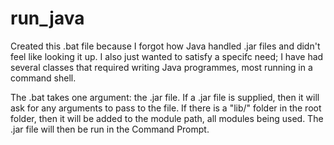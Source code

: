 # run_java
Created this .bat file because I forgot how Java handled .jar files and didn't feel like looking it up.
I also just wanted to satisfy a specifc need; I have had several classes that required writing Java programmes, most running in a command shell.

The .bat takes one argument: the .jar file.
If a .jar file is supplied, then it will ask for any arguments to pass to the file.
If there is a "lib/" folder in the root folder, then it will be added to the module path, all modules being used.
The .jar file will then be run in the Command Prompt.
